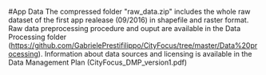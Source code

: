 #App Data
The compressed folder "raw_data.zip" includes the whole raw dataset of the first app realease (09/2016) in shapefile and raster format. Raw data preprocessing procedure and ouput are available in the Data Processing folder (https://github.com/GabrielePrestifilippo/CityFocus/tree/master/Data%20processing). Information about data sources and licensing is available in the Data Management Plan (CityFocus_DMP_version1.pdf) 
